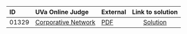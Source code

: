| ID | UVa Online Judge | External | Link to solution |
|:---|:---|:---|:---:|
| 01329 | [Corporative Network](https://onlinejudge.org/index.php?option=com_onlinejudge&Itemid=8&category=24&page=show_problem&problem=4075) | [PDF](https://onlinejudge.org/external/13/1329.pdf) | [Solution](https://github.com/versenyi98/uva-solutions/tree/main/solutions/01329%20-%20Corporative%20Network)|
